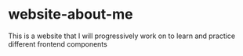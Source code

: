 # website-about-me
This is a website that I will progressively work on to learn and practice different frontend components
